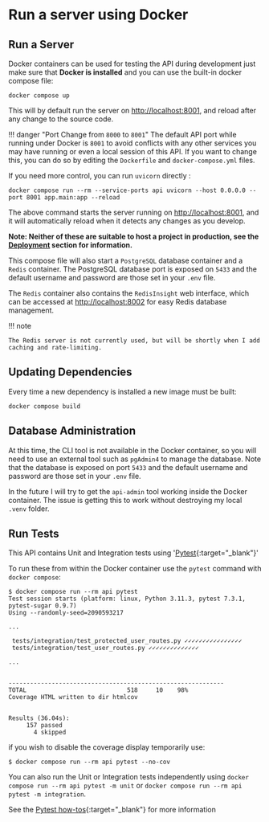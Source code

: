 # Run a server using Docker

## Run a Server

Docker containers can be used for testing the API during development just make
sure that **Docker is installed** and you can use the built-in docker compose
file:

```console
docker compose up
```

This will by default run the server on <http://localhost:8001>, and reload after
any change to the source code.

!!! danger "Port Change from `8000` to `8001`"
    The default API port while running under Docker is `8001` to avoid conflicts
    with any other services you may have running or even a local session of this
    API. If you want to change this, you can do so by editing the `Dockerfile`
    and `docker-compose.yml` files.

If you need more control, you can run `uvicorn` directly :

```console
docker compose run --rm --service-ports api uvicorn --host 0.0.0.0 --port 8001 app.main:app --reload
```

The above command starts the server running on <http://localhost:8001>, and it
will automatically reload when it detects any changes as you develop.

**Note: Neither of these are suitable to host a project in production, see the
[Deployment](../deployment/deployment.md) section for information.**

This compose file will also start a `PostgreSQL` database container and a
`Redis` container. The PostgreSQL database port is exposed on `5433` and the
default username and password are those set in your `.env` file.

The `Redis` container also contains the `RedisInsight` web interface, which can
be accessed at <http://localhost:8002> for easy Redis database management.

!!! note

    The Redis server is not currently used, but will be shortly when I add
    caching and rate-limiting.

## Updating Dependencies

Every time a new dependency is installed a new image must be built:

```console
docker compose build
```

## Database Administration

At this time, the CLI tool is not available in the Docker container, so you will
need to use an external tool such as `pgAdmin4` to manage the database. Note
that the database is exposed on port `5433` and the default username and
password are those set in your `.env` file.

In the future I will try to get the `api-admin` tool working inside the Docker
container. The issue is getting this to work without destroying my local `.venv`
folder.

## Run Tests

This API contains Unit and Integration tests using
'[Pytest](https://docs.pytest.org){:target="_blank"}'

To run these from within the Docker container use the `pytest` command with
`docker compose`:

```console
$ docker compose run --rm api pytest
Test session starts (platform: linux, Python 3.11.3, pytest 7.3.1, pytest-sugar 0.9.7)
Using --randomly-seed=2090593217

...

 tests/integration/test_protected_user_routes.py ✓✓✓✓✓✓✓✓✓✓✓✓✓✓✓✓
 tests/integration/test_user_routes.py ✓✓✓✓✓✓✓✓✓✓✓✓✓✓

...


------------------------------------------------------------
TOTAL                            518     10    98%
Coverage HTML written to dir htmlcov


Results (36.04s):
     157 passed
       4 skipped

```

if you wish to disable the coverage display temporarily use:

```console
$ docker compose run --rm api pytest --no-cov
```

You can also run the Unit or Integration tests independently using `docker
compose run --rm api pytest -m unit` or `docker compose run --rm api pytest -m
integration`.

See the [Pytest how-tos][pytest-how-tos]{:target="_blank"}
for more information

[pytest-how-tos]: https://docs.pytest.org/en/latest/how-to/index.html
